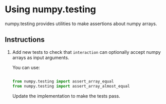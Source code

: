 # Using numpy.testing

numpy.testing provides utilities to make assertions about numpy arrays.


## Instructions

1. Add new tests to check that `interaction` can optionally accept numpy arrays
   as input arguments.

   You can use:

   ```python

   from numpy.testing import assert_array_equal
   from numpy.testing import assert_array_almost_equal
   ```

   Update the implementation to make the tests pass.